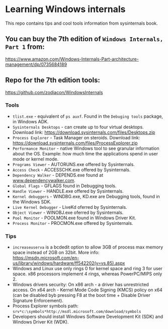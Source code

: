 # Learning Windows internals
This repo contains tips and cool tools information from sysinternals book.

## You can buy the 7th edition of `Windows Internals, Part 1` from:
https://www.amazon.com/Windows-Internals-Part-architecture-management/dp/0735684189

## Repo for the 7th edition tools:
https://github.com/zodiacon/WindowsInternals

### Tools
  * `tlist.exe` - equivalent of `ps auxf`. Found in the `Debuging tools` package, in Windows ADK.
  * `Sysinternals Desktops` - can create up to four virtual desktops. Download link: https://download.sysinternals.com/files/Desktops.zip
  * `Process Explorer` - Task Manager on steroids. Download link: https://download.sysinternals.com/files/ProcessExplorer.zip
  * `Performance Monitor` - native Windows tool to see granular information about the OS. Example: how much time the applications spend in user mode or kernel mode.
  * `Programs Viewer` - AUTORUNS.exe offered by Sysinternals.
  * `Access Check` - ACCESSCHK.exe offered by Sysinternals.
  * `Dependency Walker` - DEPENDS.exe found at  www.dependencywalker.com.
  * `Global Flags` - GFLAGS found in Debugging tools.
  * `Handle Viewer` - HANDLE.exe offered by Sysinternals.
  * `Kernel debuggers` - WINDBG.exe, KD.exe are Debugging tools, found in the Windows SDK.
  * `Live Kernel Debugger` - LiveKd oferred by Sysinternals.
  * `Object Viewer` - WINOBJ.exe oferred by Sysinternals.
  * `Pool Monitor` - POOLMON.exe found in Windows Driver Kit.
  * `Process Monitor` - PROCMON.exe offered by Sysinternals.

### Tips
  * `increaseuserva` is a bcdedit option to allow 3GB of process max memory space instead of 2GB on 32bit. More info: https://msdn.microsoft.com/en-us/library/windows/hardware/ff542202(v=vs.85).aspx
  * Windows and Linux use only rings 0 for kernel space and ring 3 for user space. x86 processors implement 4 rings, whereas PowerPC/MIPS only 2. 
  * Windows drivers security:  On x86 arch - a driver has unrestricted access. On x64 arch - Kernel Mode Code Signing (KMCS) policy on x64 (can be disabled byb pressing F8 at the boot time +  Disable Driver Signature Enforcement).
  * Process Explorer symbols path: `srv*c:\symbols*http://msdl.microsoft.com/download/symbols`
  * Developers should install Windows Software Development Kit (SDK) and Windows Driver Kit (WDK).
